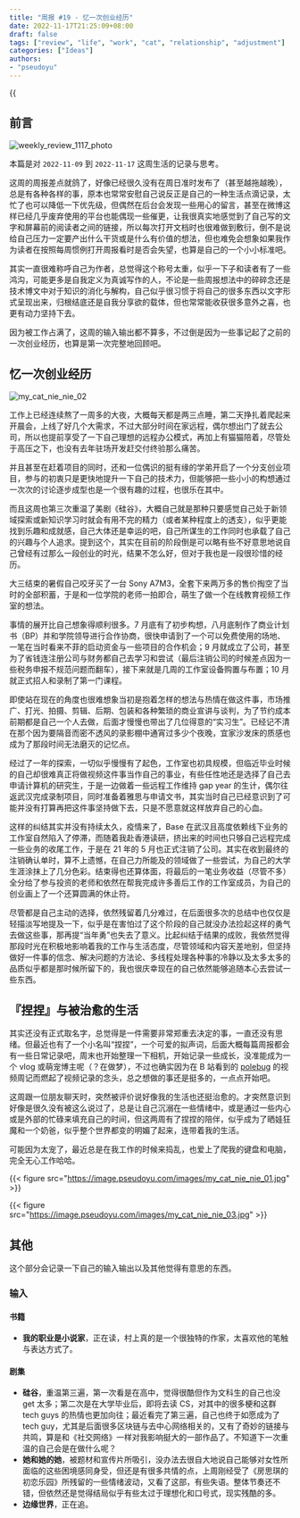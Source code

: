 ```yaml
---
title: "周报 #19 - 忆一次创业经历"
date: 2022-11-17T21:25:09+08:00
draft: false
tags: ["review", "life", "work", "cat", "relationship", "adjustment"]
categories: ["Ideas"]
authors:
- "pseudoyu"
---
```


{{<audio src="audios/here_after_us.mp3" caption="《后来的我们 - 五月天》" >}}

## 前言

![weekly_review_1117_photo](https://image.pseudoyu.com/images/weekly_review_1117_photo.png)

本篇是对 `2022-11-09` 到 `2022-11-17` 这周生活的记录与思考。

这周的周报差点就鸽了，好像已经很久没有在周日准时发布了（甚至越拖越晚），总是有各种各样的事，原本也常常安慰自己说反正是自己的一种生活点滴记录，太忙了也可以降低一下优先级，但偶然在后台会发现一些用心的留言，甚至在微博这样已经几乎废弃使用的平台也能偶现一些催更，让我很真实地感觉到了自己写的文字和屏幕前的阅读者之间的链接，所以每次打开文档时也很难做到敷衍，倒不是说给自己压力一定要产出什么干货或是什么有价值的想法，但也难免会想象如果我作为读者在按照每周惯例打开周报看时是否会失望，也算是自己的一个小小标准吧。

其实一直很难称呼自己为作者，总觉得这个称号太重，似乎一下子和读者有了一些鸿沟，可能更多是自我定义为真诚写作的人，不论是一些周报想法中的碎碎念还是技术博文中对于知识的消化与解构，自己似乎很习惯于将自己的很多东西以文字形式呈现出来，归根结底还是自我分享欲的载体，但也常常能收获很多意外之喜，也更有动力坚持下去。

因为被工作占满了，这周的输入输出都不算多，不过倒是因为一些事记起了之前的一次创业经历，也算是第一次完整地回顾吧。

## 忆一次创业经历

![my_cat_nie_nie_02](https://image.pseudoyu.com/images/my_cat_nie_nie_02.jpg)

工作上已经连续熬了一周多的大夜，大概每天都是两三点睡，第二天挣扎着爬起来开晨会，上线了好几个大需求，不过大部分时间在家远程，偶尔想出门了就去公司，所以也提前享受了一下自己理想的远程办公模式，再加上有猫猫陪着，尽管处于高压之下，也没有去年驻场开发赶交付终验那么痛苦。

并且甚至在赶着项目的同时，还和一位偶识的挺有缘的学弟开启了一个分支创业项目，参与的初衷只是更快地提升一下自己的技术力，但能够把一些小小的构想通过一次次的讨论逐步成型也是一个很有趣的过程，也很乐在其中。

而且这周也第三次重温了美剧《硅谷》，大概自己就是那种只要感觉自己处于新领域探索或新知识学习时就会有用不完的精力（或者某种程度上的透支），似乎更能找到乐趣和成就感，自己大体还是幸运的吧，自己所谋生的工作同时也承载了自己的兴趣与个人追求。提到这个，其实在目前的阶段倒是可以略有些不好意思地说自己曾经有过那么一段创业的时光，结果不怎么好，但对于我也是一段很珍惜的经历。

大三结束的暑假自己咬牙买了一台 Sony A7M3，全套下来两万多的售价掏空了当时的全部积蓄，于是和一位学院的老师一拍即合，萌生了做一个在线教育视频工作室的想法。

事情的展开比自己想象得顺利很多。7 月底有了初步构想，八月底制作了商业计划书（BP）并和学院领导进行合作协商，很快申请到了一个可以免费使用的场地、一笔在当时看来不菲的启动资金与一些项目的合作机会；9 月就成立了公司，甚至为了省钱连注册公司与财务都自己去学习和尝试（最后注销公司的时候差点因为一些税务申报不规范问题而翻车），接下来就是几周的工作室设备购置与布置；10 月就正式招人和录制了第一门课程。

即使站在现在的角度也很难想象当初是抱着怎样的想法与热情在做这件事，市场推广、打光、拍摄、剪辑、后期、包装和各种繁琐的商业宣讲与谈判，为了节约成本前期都是自己一个人去做，后面才慢慢也带出了几位得意的“实习生”。已经记不清在那个因为要隔音而密不透风的录影棚中通宵过多少个夜晚，宜家沙发床的质感也成为了那段时间无法磨灭的记忆点。

经过了一年的探索，一切似乎慢慢有了起色，工作室也初具规模，但临近毕业时候的自己却很难真正将做视频这件事当作自己的事业，有些任性地还是选择了自己去申请计算机的研究生，于是一边做着一些远程工作维持 gap year 的生计，偶尔往返武汉完成录制项目，同时准备着雅思与申请文书，其实当时自己已经意识到了可能并没有打算再把这件事坚持做下去，只是不愿意就这样放弃自己的心血。

这样的纠结其实并没有持续太久，疫情来了，Base 在武汉且高度依赖线下业务的工作室自然陷入了停滞，而随着我赴香港读研，挤出来的时间也只够自己远程完成一些业务的收尾工作，于是在 21 年的 5 月也正式注销了公司。其实在收到最终的注销确认单时，算不上遗憾，在自己力所能及的领域做了一些尝试，为自己的大学生涯涂抹上了几分色彩。结束得也还算体面，将最后的一笔业务收益（尽管不多）全分给了参与投资的老师和依然在帮我完成许多善后工作的工作室成员，为自己的创业画上了一个还算圆满的休止符。

尽管都是自己主动的选择，依然残留着几分难过，在后面很多次的总结中也仅仅是轻描淡写地提及一下，似乎是在害怕过了这个阶段的自己就没办法捡起这样的勇气去做这些事，那再提“当年勇”也失去了意义。比起纠结于结果的成败，我依然觉得那段时光在积极地影响着我的工作与生活态度，尽管领域和内容天差地别，但坚持做好一件事的信念、解决问题的方法论、多线程处理各种事的冷静以及太多太多的品质似乎都是那时候所留下的，我也很庆幸现在的自己依然能够追随本心去尝试一些东西。

## 『捏捏』与被治愈的生活

其实还没有正式取名字，总觉得是一件需要非常郑重去决定的事，一直还没有思绪。但最近也有了一个小名叫“捏捏”，一个可爱的拟声词，后面大概每篇周报都会有一些日常记录吧，周末也开始整理一下相机，开始记录一些成长，没准能成为一个 vlog 或萌宠博主呢（？在做梦），不过也确实因为在 B 站看到的 [polebug](https://space.bilibili.com/58078997) 的视频周记而燃起了视频记录的念头，总之想做的事还是挺多的，一点点开始吧。

这周跟一位朋友聊天时，突然被评价说好像我的生活也还挺治愈的。才突然意识到好像是很久没有被这么说过了，总是让自己沉溺在一些情绪中，或是通过一些内心或是外部的忙碌来填充自己的时间，但这两周有了捏捏的陪伴，似乎成为了晒娃狂魔和一个奶爸，似乎整个世界都变的明媚了起来，连带着我的生活。

可能因为太宠了，最近总是在我工作的时候来捣乱，也爱上了爬我的键盘和电脑，完全无心工作哈哈。

{{< figure src="https://image.pseudoyu.com/images/my_cat_nie_nie_01.jpg" >}}

{{< figure src="https://image.pseudoyu.com/images/my_cat_nie_nie_03.jpg" >}}

## 其他

这个部分会记录一下自己的输入输出以及其他觉得有意思的东西。

### 输入

#### 书籍

- **我的职业是小说家**，正在读，村上真的是一个很独特的作家，太喜欢他的笔触与表达方式了。

#### 剧集

- **硅谷**，重温第三遍，第一次看是在高中，觉得很酷但作为文科生的自己也没 get 太多；第二次是在大学毕业后，即将去读 CS，对其中的很多梗和这群 tech guys 的热情也更加向往；最近看完了第三遍，自己也终于如愿成为了 tech guy，尤其是后面很多区块链与去中心网络相关的，又有了奇妙的链接与共鸣，算是和《社交网络》一样对我影响挺大的一部作品了。不知道下一次重温的自己会是在做什么呢？
- **她和她的她**，被题材和宣传片所吸引，没办法去很自大地说自己能够对女性所面临的这些困境感同身受，但还是有很多共情的点，上周刚经受了《房思琪的初恋乐园》所残留的一些情绪波动，又看了这部，有些失语。整体节奏还不错，但依然还是觉得结局似乎有些太过于理想化和口号式，现实残酷的多。
- **边缘世界**，正在追。

